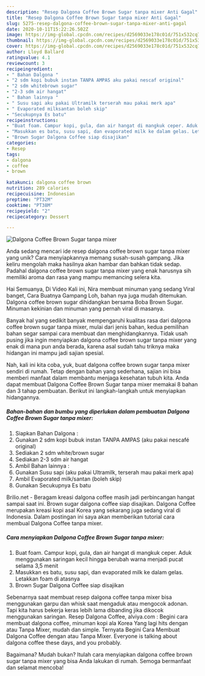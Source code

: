 ```yaml
---
description: "Resep Dalgona Coffee Brown Sugar tanpa mixer Anti Gagal"
title: "Resep Dalgona Coffee Brown Sugar tanpa mixer Anti Gagal"
slug: 5275-resep-dalgona-coffee-brown-sugar-tanpa-mixer-anti-gagal
date: 2020-10-11T15:22:26.502Z
image: https://img-global.cpcdn.com/recipes/d2569033e178c01d/751x532cq70/dalgona-coffee-brown-sugar-tanpa-mixer-foto-resep-utama.jpg
thumbnail: https://img-global.cpcdn.com/recipes/d2569033e178c01d/751x532cq70/dalgona-coffee-brown-sugar-tanpa-mixer-foto-resep-utama.jpg
cover: https://img-global.cpcdn.com/recipes/d2569033e178c01d/751x532cq70/dalgona-coffee-brown-sugar-tanpa-mixer-foto-resep-utama.jpg
author: Lloyd Ballard
ratingvalue: 4.1
reviewcount: 3
recipeingredient:
- " Bahan Dalgona "
- "2 sdm kopi bubuk instan TANPA AMPAS aku pakai nescaf original"
- "2 sdm whitebrown sugar"
- "2-3 sdm air hangat"
- " Bahan lainnya "
- " Susu sapi aku pakai Ultramilk terserah mau pakai merk apa"
- " Evaporated milksantan boleh skip"
- "Secukupnya Es batu"
recipeinstructions:
- "Buat foam. Campur kopi, gula, dan air hangat di mangkuk ceper. Aduk menggunakan saringan kecil hingga berubah warna menjadi pucat selama 3,5 menit"
- "Masukkan es batu, susu sapi, dan evaporated milk ke dalam gelas. Letakkan foam di atasnya"
- "Brown Sugar Dalgona Coffee siap disajikan"
categories:
- Resep
tags:
- dalgona
- coffee
- brown

katakunci: dalgona coffee brown 
nutrition: 289 calories
recipecuisine: Indonesian
preptime: "PT32M"
cooktime: "PT38M"
recipeyield: "2"
recipecategory: Dessert

---
```



![Dalgona Coffee Brown Sugar tanpa mixer](https://img-global.cpcdn.com/recipes/d2569033e178c01d/751x532cq70/dalgona-coffee-brown-sugar-tanpa-mixer-foto-resep-utama.jpg)

Anda sedang mencari ide resep dalgona coffee brown sugar tanpa mixer yang unik? Cara menyiapkannya memang susah-susah gampang. Jika keliru mengolah maka hasilnya akan hambar dan bahkan tidak sedap. Padahal dalgona coffee brown sugar tanpa mixer yang enak harusnya sih memiliki aroma dan rasa yang mampu memancing selera kita.

Hai Semuanya, Di Video Kali ini, Nira membuat minuman yang sedang Viral banget, Cara Buatnya Gampang Loh, bahan nya juga mudah ditemukan. Dalgona coffee brown sugar dihidangkan bersama Boba Brown Sugar. Minuman kekinian dan minuman yang pernah viral di masanya.

Banyak hal yang sedikit banyak mempengaruhi kualitas rasa dari dalgona coffee brown sugar tanpa mixer, mulai dari jenis bahan, kedua pemilihan bahan segar sampai cara membuat dan menghidangkannya. Tidak usah pusing jika ingin menyiapkan dalgona coffee brown sugar tanpa mixer yang enak di mana pun anda berada, karena asal sudah tahu triknya maka hidangan ini mampu jadi sajian spesial.


Nah, kali ini kita coba, yuk, buat dalgona coffee brown sugar tanpa mixer sendiri di rumah. Tetap dengan bahan yang sederhana, sajian ini bisa memberi manfaat dalam membantu menjaga kesehatan tubuh kita. Anda dapat membuat Dalgona Coffee Brown Sugar tanpa mixer memakai 8 bahan dan 3 tahap pembuatan. Berikut ini langkah-langkah untuk menyiapkan hidangannya.

<!--inarticleads1-->

##### Bahan-bahan dan bumbu yang diperlukan dalam pembuatan Dalgona Coffee Brown Sugar tanpa mixer:

1. Siapkan  Bahan Dalgona :
1. Gunakan 2 sdm kopi bubuk instan TANPA AMPAS (aku pakai nescafé original)
1. Sediakan 2 sdm white/brown sugar
1. Sediakan 2-3 sdm air hangat
1. Ambil  Bahan lainnya :
1. Gunakan  Susu sapi (aku pakai Ultramilk, terserah mau pakai merk apa)
1. Ambil  Evaporated milk/santan (boleh skip)
1. Gunakan Secukupnya Es batu


Brilio.net - Beragam kreasi dalgona coffee masih jadi perbincangan hangat sampai saat ini. Brown sugar dalgona coffee siap disajikan. Dalgona Coffee merupakan kreasi kopi asal Korea yang sekarang juga sedang viral di Indonesia. Dalam postingan ini saya akan memberikan tutorial cara membual Dalgona Coffee tanpa mixer. 

<!--inarticleads2-->

##### Cara menyiapkan Dalgona Coffee Brown Sugar tanpa mixer:

1. Buat foam. Campur kopi, gula, dan air hangat di mangkuk ceper. Aduk menggunakan saringan kecil hingga berubah warna menjadi pucat selama 3,5 menit
1. Masukkan es batu, susu sapi, dan evaporated milk ke dalam gelas. Letakkan foam di atasnya
1. Brown Sugar Dalgona Coffee siap disajikan


Sebenarnya saat membuat resep dalgona coffee tanpa mixer bisa menggunakan garpu dan whisk saat mengaduk atau mengocok adonan. Tapi kita harus bekerja keras lebih lama dibanding jika dikocok menggunakan saringan. Resep Dalgona Coffee, alviya.com : Begini cara membuat dalgona coffee, minuman kopi ala Korea Yang lagi hits dengan atau Tanpa Mixer, mudah dan simple. Ternyata Begini Cara Membuat Dalgona Coffee dengan atau Tanpa Mixer. Everyone is talking about dalgona coffee these days, and you probably. 

Bagaimana? Mudah bukan? Itulah cara menyiapkan dalgona coffee brown sugar tanpa mixer yang bisa Anda lakukan di rumah. Semoga bermanfaat dan selamat mencoba!
